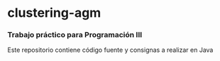 # clustering-agm
### Trabajo práctico para Programación III
Este repositorio contiene código fuente y consignas a realizar en Java
